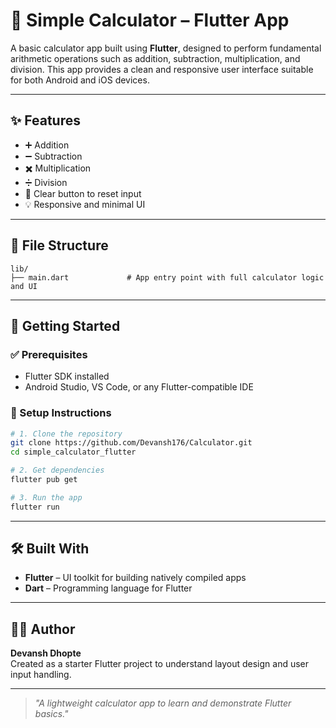# 🧮 Simple Calculator – Flutter App

A basic calculator app built using **Flutter**, designed to perform fundamental arithmetic operations such as addition, subtraction, multiplication, and division. This app provides a clean and responsive user interface suitable for both Android and iOS devices.

---

## ✨ Features

- ➕ Addition
- ➖ Subtraction
- ✖️ Multiplication
- ➗ Division
- 🧼 Clear button to reset input
- 💡 Responsive and minimal UI

---

## 📁 File Structure

```
lib/
├── main.dart             # App entry point with full calculator logic and UI
```

---

## 🚀 Getting Started

### ✅ Prerequisites

- Flutter SDK installed
- Android Studio, VS Code, or any Flutter-compatible IDE

### 🔧 Setup Instructions

```bash
# 1. Clone the repository
git clone https://github.com/Devansh176/Calculator.git
cd simple_calculator_flutter

# 2. Get dependencies
flutter pub get

# 3. Run the app
flutter run
```

---

## 🛠️ Built With

- **Flutter** – UI toolkit for building natively compiled apps
- **Dart** – Programming language for Flutter

---



## 👨‍💻 Author

**Devansh Dhopte**  
Created as a starter Flutter project to understand layout design and user input handling.

---

> _"A lightweight calculator app to learn and demonstrate Flutter basics."_  
